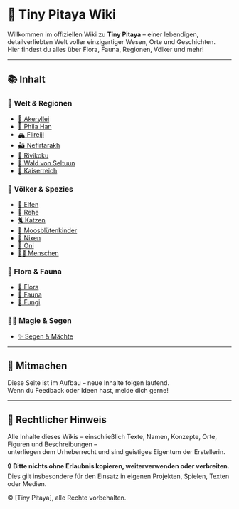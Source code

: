 # 🌱 Tiny Pitaya Wiki

Willkommen im offiziellen Wiki zu **Tiny Pitaya** – einer lebendigen, detailverliebten Welt voller einzigartiger Wesen, Orte und Geschichten.  
Hier findest du alles über Flora, Fauna, Regionen, Völker und mehr!

---

## 📚 Inhalt

### 🐾 Welt & Regionen
- [🌿 Akeryllei](./akeryllei.md)
- [🌳 Phila Han](./phila-han.md)
- [🏔️ Flireijl](./flireijl.md)
- [🏜️ Nefirtarakh](./nefirtarakh.md)
- [🌊 Rivikoku](./rivikoku.md)
- [🍄 Wald von Seltuun](./seltuun.md)
- [🏰 Kaiserreich](./kaiserreich.md)

### 🌸 Völker & Spezies
- [🌼 Elfen](./elfen.md)
- [🦌 Rehe](./rehe.md)
- [🐈 Katzen](./katzen.md)
- [🍄 Moosblütenkinder](./moosblutenkinder.md)
- [🌊 Nixen](./nixen.md)
- [💪 Oni](./oni.md)
- [🧑‍🌾 Menschen](./menschen.md)

### 🌿 Flora & Fauna
- [🌱 Flora](./flora.md)
- [🐸 Fauna](./fauna.md)
- [🍄 Fungi](./fungi.md)

### 🧙‍♀️ Magie & Segen
- [✨ Segen & Mächte](./maechte.md)

---

## 🔧 Mitmachen

Diese Seite ist im Aufbau – neue Inhalte folgen laufend.  
Wenn du Feedback oder Ideen hast, melde dich gerne!

---

## 📄 Rechtlicher Hinweis

Alle Inhalte dieses Wikis – einschließlich Texte, Namen, Konzepte, Orte, Figuren und Beschreibungen –  
unterliegen dem Urheberrecht und sind geistiges Eigentum der Erstellerin.

🔒 **Bitte nichts ohne Erlaubnis kopieren, weiterverwenden oder verbreiten.**  
Dies gilt insbesondere für den Einsatz in eigenen Projekten, Spielen, Texten oder Medien.

© [Tiny Pitaya], alle Rechte vorbehalten.

